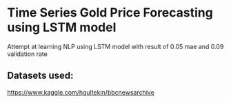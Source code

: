 # Time Series Gold Price Forecasting using LSTM model
Attempt at learning NLP using LSTM model with result of 0.05 mae and 0.09 validation rate

## Datasets used:
https://www.kaggle.com/hgultekin/bbcnewsarchive
